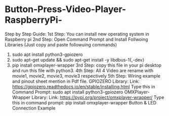 # Button-Press-Video-Player-RaspberryPi-

Step by Step Guide:
 1st Step: You can install new operating system in Raspberry pi
 2nd Step: Open Command Prompt and Install Follwoing Libraries (Just copy and paste followuing commands)
 1. sudo apt install python3-gpiozero
 2. sudo apt-get update && sudo apt-get install -y libdbus-1{,-dev}
 3. pip install omxplayer-wrapper
 3rd Step: copy this file in your pi desktop and run this file with python3.
 4th Step: All 4 Video are rename with movie1, movie2, movie3, movie3 respectively
 5th Step: Wiring example and pinout sheet mention in Pdf file.
GPIOZERO Library:
Link: https://gpiozero.readthedocs.io/en/stable/installing.html
Type this in Command Prompt: sudo apt install python3-gpiozero
OMXPlayer-Wrapper Library:
Link: https://pypi.org/project/omxplayer-wrapper/
Type this in command prompt: pip install omxplayer-wrapper
Button & LED Connection Example
